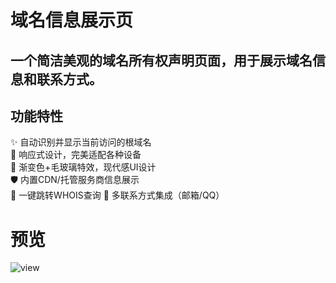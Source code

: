 # 域名信息展示页  
## 一个简洁美观的域名所有权声明页面，用于展示域名信息和联系方式。  
## 功能特性  
✨ 自动识别并显示当前访问的根域名  
📱 响应式设计，完美适配各种设备  
🎨 渐变色+毛玻璃特效，现代感UI设计  
🛡️ 内置CDN/托管服务商信息展示  
🔗 一键跳转WHOIS查询
📧 多联系方式集成（邮箱/QQ）
# 预览
![view](https://cdn.tulan.cyou/scfc/2025/04/13/view.png)